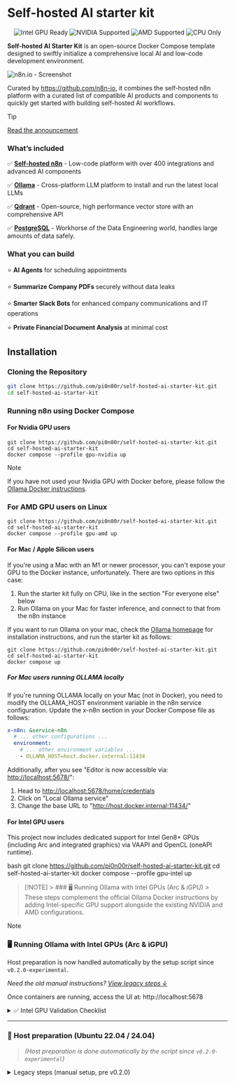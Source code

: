 # Self-hosted AI starter kit
<p align="center">
  <img src="https://img.shields.io/badge/Intel_GPU-Ready-blue" alt="Intel GPU Ready" />
  <img src="https://img.shields.io/badge/NVIDIA_Supported-green" alt="NVIDIA Supported" />
  <img src="https://img.shields.io/badge/AMD_Supported-orange" alt="AMD Supported" />
  <img src="https://img.shields.io/badge/CPU_Only-Available-lightgrey" alt="CPU Only" />
</p>

**Self-hosted AI Starter Kit** is an open-source Docker Compose template designed to swiftly initialize a comprehensive local AI and low-code development environment.

![n8n.io - Screenshot](https://raw.githubusercontent.com/n8n-io/self-hosted-ai-starter-kit/main/assets/n8n-demo.gif)

Curated by <https://github.com/n8n-io>, it combines the self-hosted n8n
platform with a curated list of compatible AI products and components to
quickly get started with building self-hosted AI workflows.

> [!TIP]
> [Read the announcement](https://blog.n8n.io/self-hosted-ai/)

### What’s included

✅ [**Self-hosted n8n**](https://n8n.io/) - Low-code platform with over 400
integrations and advanced AI components

✅ [**Ollama**](https://ollama.com/) - Cross-platform LLM platform to install
and run the latest local LLMs

✅ [**Qdrant**](https://qdrant.tech/) - Open-source, high performance vector
store with an comprehensive API

✅ [**PostgreSQL**](https://www.postgresql.org/) -  Workhorse of the Data
Engineering world, handles large amounts of data safely.

### What you can build

⭐️ **AI Agents** for scheduling appointments

⭐️ **Summarize Company PDFs** securely without data leaks

⭐️ **Smarter Slack Bots** for enhanced company communications and IT operations

⭐️ **Private Financial Document Analysis** at minimal cost

## Installation

### Cloning the Repository

```bash
git clone https://github.com/pi0n00r/self-hosted-ai-starter-kit.git
cd self-hosted-ai-starter-kit
```

### Running n8n using Docker Compose

#### For Nvidia GPU users

```
git clone https://github.com/pi0n00r/self-hosted-ai-starter-kit.git
cd self-hosted-ai-starter-kit
docker compose --profile gpu-nvidia up
```

> [!NOTE]
> If you have not used your Nvidia GPU with Docker before, please follow the
> [Ollama Docker instructions](https://github.com/ollama/ollama/blob/main/docs/docker.md).


### For AMD GPU users on Linux

```
git clone https://github.com/pi0n00r/self-hosted-ai-starter-kit.git
cd self-hosted-ai-starter-kit
docker compose --profile gpu-amd up
```


#### For Mac / Apple Silicon users

If you’re using a Mac with an M1 or newer processor, you can't expose your GPU
to the Docker instance, unfortunately. There are two options in this case:

1. Run the starter kit fully on CPU, like in the section "For everyone else"
   below
2. Run Ollama on your Mac for faster inference, and connect to that from the
   n8n instance

If you want to run Ollama on your mac, check the
[Ollama homepage](https://ollama.com/)
for installation instructions, and run the starter kit as follows:

```
git clone https://github.com/pi0n00r/self-hosted-ai-starter-kit.git
cd self-hosted-ai-starter-kit
docker compose up
```

##### For Mac users running OLLAMA locally

If you're running OLLAMA locally on your Mac (not in Docker), you need to modify the OLLAMA_HOST environment variable
in the n8n service configuration. Update the x-n8n section in your Docker Compose file as follows:

```yaml
x-n8n: &service-n8n
  # ... other configurations ...
  environment:
    # ... other environment variables ...
    - OLLAMA_HOST=host.docker.internal:11434
```

Additionally, after you see "Editor is now accessible via: <http://localhost:5678/>":

1. Head to <http://localhost:5678/home/credentials>
2. Click on "Local Ollama service"
3. Change the base URL to "http://host.docker.internal:11434/"

#### For Intel GPU users

This project now includes dedicated support for Intel Gen8+ GPUs (including Arc and integrated graphics) via VAAPI and OpenCL (oneAPI runtime).

bash
git clone https://github.com/pi0n00r/self-hosted-ai-starter-kit.git
cd self-hosted-ai-starter-kit
docker compose --profile gpu-intel up
> [!NOTE] > ### 🖥️ Running Ollama with Intel GPUs (Arc & iGPU) > These steps complement the official Ollama Docker instructions by adding Intel-specific GPU support alongside the existing NVIDIA and AMD configurations.

> [!NOTE]
> ### 🖥️ Running Ollama with Intel GPUs (Arc & iGPU)
> Host preparation is now handled automatically by the setup script since `v0.2.0-experimental`.
>
> _Need the old manual instructions? [View legacy steps ↓](#legacy-steps-manual-setup-pre-v020)_

Once containers are running, access the UI at: http://localhost:5678

<details> <summary>✅ Intel GPU Validation Checklist</summary>

Confirm access with vainfo and clinfo

</details>

---

### 🧰 Host preparation (Ubuntu 22.04 / 24.04)

> _(Host preparation is done automatically by the script since `v0.2.0-experimental`)_

<details>
  <summary>Legacy steps (manual setup, pre v0.2.0)</summary>

```bash
# 1️⃣  Update packages
sudo apt update

# 2️⃣  Install Intel media / OpenCL / Level-Zero runtimes
sudo apt install -y \
  intel-media-va-driver-non-free \   # VA-API driver (iHD)
  intel-opencl-icd \                 # OpenCL runtime
  intel-level-zero-gpu \             # oneAPI Level-Zero
  libmfx1 vainfo clinfo              # misc tools

# 3️⃣  Grant the current user access to the render & video groups
sudo usermod -aG render,video $(whoami)

# 4️⃣  Reboot so the i915 kernel module picks up the new firmware
sudo reboot
</details>

<details> <summary>🧩 Driver Troubleshooting: VAAPI Not Selecting iHD?</summary>

If VAAPI defaults to the wrong driver (like i965), or vainfo gives errors like vaInitialize failed, you can force the correct Intel driver by setting this environment variable system-wide:

bash
echo 'LIBVA_DRIVER_NAME=iHD' | sudo tee -a /etc/environment
Then reboot your system or restart the container.

This ensures the Intel iHD driver is used for VAAPI, which is required for Gen8+ and Arc GPUs.

</details>

#### For everyone else

```
git clone https://github.com/pi0n00r/self-hosted-ai-starter-kit.git
cd self-hosted-ai-starter-kit
docker compose --profile cpu up
```

## ⚡️ Quick start and usage

The core of the Self-hosted AI Starter Kit is a Docker Compose file, pre-configured with network and storage settings, minimizing the need for additional installations.
After completing the installation steps above, simply follow the steps below to get started.

1. Open <http://localhost:5678/> in your browser to set up n8n. You’ll only
   have to do this once.
2. Open the included workflow:
   <http://localhost:5678/workflow/srOnR8PAY3u4RSwb>
3. Click the **Chat** button at the bottom of the canvas, to start running the workflow.
4. If this is the first time you’re running the workflow, you may need to wait
   until Ollama finishes downloading Llama3.2. You can inspect the docker
   console logs to check on the progress.

To open n8n at any time, visit <http://localhost:5678/> in your browser.

With your n8n instance, you’ll have access to over 400 integrations and a
suite of basic and advanced AI nodes such as
[AI Agent](https://docs.n8n.io/integrations/builtin/cluster-nodes/root-nodes/n8n-nodes-langchain.agent/),
[Text classifier](https://docs.n8n.io/integrations/builtin/cluster-nodes/root-nodes/n8n-nodes-langchain.text-classifier/),
and [Information Extractor](https://docs.n8n.io/integrations/builtin/cluster-nodes/root-nodes/n8n-nodes-langchain.information-extractor/)
nodes. To keep everything local, just remember to use the Ollama node for your
language model and Qdrant as your vector store.

> [!NOTE]
> This starter kit is designed to help you get started with self-hosted AI
> workflows. While it’s not fully optimized for production environments, it
> combines robust components that work well together for proof-of-concept
> projects. You can customize it to meet your specific needs


---

## 🚧 Experimental Release: Intel GPU Support

> **Note:** Intel GPU support is available as an *experimental feature* in this branch (`compose-intel-gpu-and-build`).  
> It's been tested on Ubuntu 22.04+ with Arc and Gen8+ iGPUs, using VAAPI and Intel OpenCL runtimes.  
> Bug reports and contributions welcome!

Run it with:

```bash
docker compose --profile gpu-intel up


## Upgrading

> Always run `docker compose build --pull` first.  
> It rebuilds local images **and** pulls newer tags for every
> service in the stack, regardless of profile.

* ### For NVIDIA GPU setups:

```bash
docker compose build --pull
docker compose --profile gpu-nvidia pull
docker compose create && docker compose --profile gpu-nvidia up
```

* ### For AMD GPU setups:

```bash
docker compose build --pull
docker compose --profile gpu-amd pull
docker compose create && docker compose --profile gpu-amd up
```

* ### For Mac / Apple Silicon users

```bash
docker compose build --pull
docker compose pull
docker compose create && docker compose up
```

* ### For Intel GPU users

```bash
docker compose build --pull --profile gpu-intel
docker compose --profile gpu-intel pull
docker compose create && docker compose --profile gpu-intel up
```

* ### For Non-GPU setups:

```bash
docker compose build --pull
docker compose --profile cpu pull
docker compose create && docker compose --profile cpu up
```

## 👓 Recommended reading

n8n is full of useful content for getting started quickly with its AI concepts
and nodes. If you run into an issue, go to [support](#support).

- [AI agents for developers: from theory to practice with n8n](https://blog.n8n.io/ai-agents/)
- [Tutorial: Build an AI workflow in n8n](https://docs.n8n.io/advanced-ai/intro-tutorial/)
- [Langchain Concepts in n8n](https://docs.n8n.io/advanced-ai/langchain/langchain-n8n/)
- [Demonstration of key differences between agents and chains](https://docs.n8n.io/advanced-ai/examples/agent-chain-comparison/)
- [What are vector databases?](https://docs.n8n.io/advanced-ai/examples/understand-vector-databases/)

## 🎥 Video walkthrough

- [Installing and using Local AI for n8n](https://www.youtube.com/watch?v=xz_X2N-hPg0)

## 🛍️ More AI templates

For more AI workflow ideas, visit the [**official n8n AI template
gallery**](https://n8n.io/workflows/categories/ai/). From each workflow,
select the **Use workflow** button to automatically import the workflow into
your local n8n instance.

### Learn AI key concepts

- [AI Agent Chat](https://n8n.io/workflows/1954-ai-agent-chat/)
- [AI chat with any data source (using the n8n workflow too)](https://n8n.io/workflows/2026-ai-chat-with-any-data-source-using-the-n8n-workflow-tool/)
- [Chat with OpenAI Assistant (by adding a memory)](https://n8n.io/workflows/2098-chat-with-openai-assistant-by-adding-a-memory/)
- [Use an open-source LLM (via Hugging Face)](https://n8n.io/workflows/1980-use-an-open-source-llm-via-huggingface/)
- [Chat with PDF docs using AI (quoting sources)](https://n8n.io/workflows/2165-chat-with-pdf-docs-using-ai-quoting-sources/)
- [AI agent that can scrape webpages](https://n8n.io/workflows/2006-ai-agent-that-can-scrape-webpages/)

### Local AI templates

- [Tax Code Assistant](https://n8n.io/workflows/2341-build-a-tax-code-assistant-with-qdrant-mistralai-and-openai/)
- [Breakdown Documents into Study Notes with MistralAI and Qdrant](https://n8n.io/workflows/2339-breakdown-documents-into-study-notes-using-templating-mistralai-and-qdrant/)
- [Financial Documents Assistant using Qdrant and](https://n8n.io/workflows/2335-build-a-financial-documents-assistant-using-qdrant-and-mistralai/) [Mistral.ai](http://mistral.ai/)
- [Recipe Recommendations with Qdrant and Mistral](https://n8n.io/workflows/2333-recipe-recommendations-with-qdrant-and-mistral/)

## Tips & tricks

### Accessing local files

The self-hosted AI starter kit will create a shared folder (by default,
located in the same directory) which is mounted to the n8n container and
allows n8n to access files on disk. This folder within the n8n container is
located at `/data/shared` -- this is the path you’ll need to use in nodes that
interact with the local filesystem.

**Nodes that interact with the local filesystem**

- [Read/Write Files from Disk](https://docs.n8n.io/integrations/builtin/core-nodes/n8n-nodes-base.filesreadwrite/)
- [Local File Trigger](https://docs.n8n.io/integrations/builtin/core-nodes/n8n-nodes-base.localfiletrigger/)
- [Execute Command](https://docs.n8n.io/integrations/builtin/core-nodes/n8n-nodes-base.executecommand/)

## 📜 License

This project is licensed under the Apache License 2.0 - see the
[LICENSE](LICENSE) file for details.

## 💬 Support

Join the conversation in the [n8n Forum](https://community.n8n.io/), where you
can:

- **Share Your Work**: Show off what you’ve built with n8n and inspire others
  in the community.
- **Ask Questions**: Whether you’re just getting started or you’re a seasoned
  pro, the community and our team are ready to support with any challenges.
- **Propose Ideas**: Have an idea for a feature or improvement? Let us know!
  We’re always eager to hear what you’d like to see next.

## Upstream

To keep your fork in sync with the original repo, add the upstream remote and fetch its changes:

```bash
git remote add upstream https://github.com/n8n-io/self-hosted-ai-starter-kit.git
git fetch upstream
